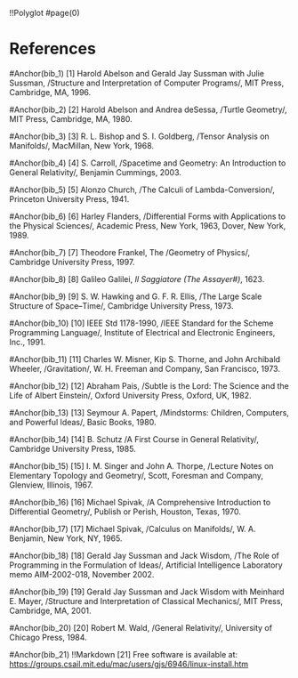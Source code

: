 !!Polyglot
#page(0)

# References

#Anchor(bib_1)
[1] Harold Abelson and Gerald Jay Sussman with Julie Sussman, /Structure and Interpretation of Computer Programs/, MIT Press, Cambridge, MA, 1996.

#Anchor(bib_2)
[2] Harold Abelson and Andrea deSessa, /Turtle Geometry/, MIT Press, Cambridge,
MA, 1980.

#Anchor(bib_3)
[3] R. L. Bishop and S. I. Goldberg, /Tensor Analysis on Manifolds/, MacMillan,
New York, 1968.

#Anchor(bib_4)
[4] S. Carroll, /Spacetime and Geometry: An Introduction to General Relativity/,
Benjamin Cummings, 2003.

#Anchor(bib_5)
[5] Alonzo Church, /The Calculi of Lambda-Conversion/, Princeton University Press, 1941.

#Anchor(bib_6)
[6] Harley Flanders, /Differential Forms with Applications to the Physical Sciences/, Academic Press, New York, 1963, Dover, New York, 1989.

#Anchor(bib_7)
[7] Theodore Frankel, The /Geometry of Physics/, Cambridge University Press, 1997.

#Anchor(bib_8)
[8] Galileo Galilei, *Il Saggiatore (The Assayer#)*, 1623.

#Anchor(bib_9)
[9] S. W. Hawking and G. F. R. Ellis, /The Large Scale Structure of Space–Time/,
Cambridge University Press, 1973.

#Anchor(bib_10)
[10] IEEE Std 1178-1990, /IEEE Standard for the Scheme Programming Language/,
Institute of Electrical and Electronic Engineers, Inc., 1991.

#Anchor(bib_11)
[11] Charles W. Misner, Kip S. Thorne, and John Archibald Wheeler, /Gravitation/, W. H. Freeman and Company, San Francisco, 1973.

#Anchor(bib_12)
[12] Abraham Pais, /Subtle is the Lord: The Science and the Life of Albert Einstein/, Oxford University Press, Oxford, UK, 1982.

#Anchor(bib_13)
[13] Seymour A. Papert, /Mindstorms: Children, Computers, and Powerful Ideas/,
Basic Books, 1980.

#Anchor(bib_14)
[14] B. Schutz /A First Course in General Relativity/, Cambridge University Press, 1985.

#Anchor(bib_15)
[15] I. M. Singer and John A. Thorpe, /Lecture Notes on Elementary Topology and Geometry/, Scott, Foresman and Company, Glenview, Illinois, 1967.

#Anchor(bib_16)
[16] Michael Spivak, /A Comprehensive Introduction to Differential Geometry/,
Publish or Perish, Houston, Texas, 1970.

#Anchor(bib_17)
[17] Michael Spivak, /Calculus on Manifolds/, W. A. Benjamin, New York,
NY, 1965.

#Anchor(bib_18)
[18] Gerald Jay Sussman and Jack Wisdom, /The Role of Programming in the Formulation of Ideas/, Artificial Intelligence Laboratory memo AIM-2002-018,
November 2002.

#Anchor(bib_19)
[19] Gerald Jay Sussman and Jack Wisdom with Meinhard E. Mayer, /Structure and Interpretation of Classical Mechanics/, MIT Press, Cambridge, MA, 2001.

#Anchor(bib_20)
[20] Robert M. Wald, /General Relativity/, University of Chicago Press, 1984.

#Anchor(bib_21)
!!Markdown
[21] Free software is available at:
https://groups.csail.mit.edu/mac/users/gjs/6946/linux-install.htm
